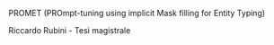 PROMET (PROmpt-tuning using implicit Mask filling for Entity Typing)

 Riccardo Rubini - Tesi magistrale